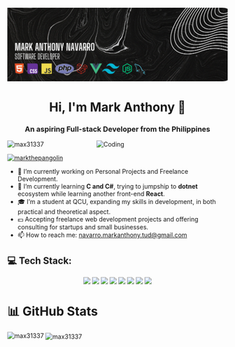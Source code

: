 [![MasterHead](https://github.com/max31337/max31337/raw/main/assets/my-banner-image.png)](https://github.com/max31337)

<h1 align="center">Hi, I'm Mark Anthony 👋</h1>
<h3 align="center">An aspiring Full-stack Developer from the Philippines</h3>

<img align="right" alt="Coding" width="300" src="https://media.tenor.com/YUzRkMOL-3EAAAAM/programming-computer-frog.gif">

<p align="left"> 
  <img src="https://komarev.com/ghpvc/?username=max31337&label=Profile%20views&color=0e75b6&style=flat" alt="max31337" />
</p>

<p align="left"> 
  <a href="https://twitter.com/markthepangolin" target="_blank">
    <img src="https://img.shields.io/twitter/follow/markthepangolin?logo=twitter&style=for-the-badge" alt="markthepangolin" />
  </a> 
</p>

- 🔭 I’m currently working on Personal Projects and Freelance Development.
- 🌱 I’m currently learning **C and C#**, trying to jumpship to **dotnet** ecosystem while learning another front-end **React**.
- 🎓 I’m a student at QCU, expanding my skills in development, in both practical and theoretical aspect.
- 💵 Accepting freelance web development projects and offering consulting for startups and small businesses.
- 📫 How to reach me: navarro.markanthony.tud@gmail.com

## 💻 Tech Stack:
<p align="center">
  <img src="https://img.shields.io/badge/html5-%23E34F26.svg?style=for-the-badge&logo=html5&logoColor=white" />
  <img src="https://img.shields.io/badge/css3-%231572B6.svg?style=for-the-badge&logo=css3&logoColor=white" />
  <img src="https://img.shields.io/badge/javascript-%23323330.svg?style=for-the-badge&logo=javascript&logoColor=%23F7DF1E" />
  <img src="https://img.shields.io/badge/vue.js-%2335495e.svg?style=for-the-badge&logo=vue.js&logoColor=%234FC08D" />
  <img src="https://img.shields.io/badge/node.js-%2343853D.svg?style=for-the-badge&logo=node.js&logoColor=white" />
  <img src="https://img.shields.io/badge/laravel-%23FF2D20.svg?style=for-the-badge&logo=laravel&logoColor=white" />
  <img src="https://img.shields.io/badge/tailwindcss-%2338B2AC.svg?style=for-the-badge&logo=tailwind-css&logoColor=white" />
  <img src="https://img.shields.io/badge/mysql-%2300f.svg?style=for-the-badge&logo=mysql&logoColor=white" />
</p>

# 📊 GitHub Stats
<p><img align="left" height="200px" src="https://github-readme-stats.vercel.app/api/top-langs?username=max31337&show_icons=true&locale=en&layout=compact&theme=dracula" alt="max31337" /></p>
<p>&nbsp;<img align="center" height="200px" width="455px"src="https://github-readme-stats.vercel.app/api?username=max31337&show_icons=true&locale=en&theme=dracula" alt="max31337" /></p>

